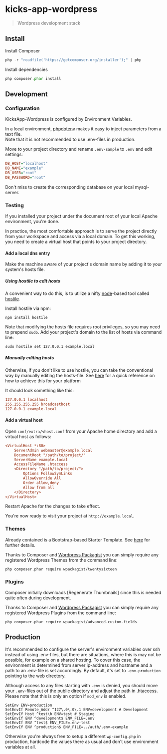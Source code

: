 kicks-app-wordpress
===================

> Wordpress development stack


## Install

Install Composer

```php
php -r "readfile('https://getcomposer.org/installer');" | php
```

Install dependencies

```php
php composer.phar install
```

## Development


### Configuration


KicksApp-Wordpress is configured by Environment Variables.

In a local environment, [phpdotenv](https://github.com/vlucas/phpdotenv) makes it easy to inject parameters from a text file.  
Note that it is not recommended to use .env-files in production. 

Move to your project directory and rename `.env-sample` to `.env` and edit settings:

```ini
DB_HOST="localhost"
DB_NAME="example"
DB_USER="root"
DB_PASSWORD="root"
```

Don't miss to create the corresponding database on your local mysql-server.


### Testing

If you installed your project under the document root of your local Apache environment, you're done.

In practice, the most comfortable approach is to serve the project directly from your workspace and access via a local domain. 
To get this working, you need to create a virtual host that points to your project directory.  

#### Add a local dns entry

Make the machine aware of your project's domain name by adding it to your system's hosts file. 

##### Using hostile to edit hosts
A convenient way to do this, is to utilize a nifty [node](https://nodejs.org)-based tool called [hostile](https://www.npmjs.com/package/hostile). 

Install hostile via npm:

```cli
npm install hostile
```

Note that modifying the hosts file requires root privileges, so you may need to prepend `sudo`.
Add your project's domain to the list of hosts via command line:

```cli
sudo hostile set 127.0.0.1 example.local
```

##### Manually editing hosts
Otherwise, if you don't like to use hostile, you can take the conventional way by manually editing the hosts-file. See [here](https://www.captiga.com/tips-tricks/edit-hosts-file-mac-windows/) for a quick reference on how to achieve this for your platform

It should look something like this:

```ini
127.0.0.1 localhost
255.255.255.255 broadcasthost
127.0.0.1 example.local
```

#### Add a virtual host

Open `conf/extra/vhost.conf` from your Apache home directory and add a virtual host as follows:

```ini
<VirtualHost *:80>
    ServerAdmin webmaster@example.local
    DocumentRoot "/path/to/project/"
    ServerName example.local
    AccessFileName .htaccess  
	<Directory "/path/to/project/">
        Options FollowSymLinks
        AllowOverride All
        Order allow,deny
        Allow from all
    </Directory>
</VirtualHost>
```

Restart Apache for the changes to take effect.

You're now ready to visit your project at `http://example.local`.


### Themes

Already contained is a Bootstrap-based Starter Template. See [here](./wp-content/themes/kicks-app/README.md) for further details.

Thanks to Composer and [Wordpress Packagist](https://wpackagist.org/) you can simply require any registered Wordpress Themes from the command line:

```cli
php composer.phar require wpackagist/twentysixteen
``` 

### Plugins

Composer initially downloads [Regenerate Thumbnails] since this is needed quite often during development. 

Thanks to Composer and [Wordpress Packagist](https://wpackagist.org/) you can simply require any registered Wordpress Plugins from the command line:

```cli
php composer.phar require wpackagist/advanced-custom-fields
```

## Production

It's recommended to configure the server's environment variables over ssh instead of using .env-files, but there are situations, where this is may not be possible, for example on a shared hosting. 
To cover this case, the environment is determined from server ip-address and hostname and a path to an .env-file is set accordingly. By default, it's set to `.env-production` pointing to the web directory. 

Although access to any files starting with `.env` is denied, you should move your `.env`-files out of the public directory and adjust the path in .htaccess. Please note that this is only an option if `mod_env` is enabled. 

```
SetEnv ENV=production
SetEnvIf Remote_Addr ^127\.0\.0\.1 ENV=development # Development
SetEnvIf Host ^test\b ENV=test # Staging
SetEnvIf ENV ^development$ ENV_FILE=.env
SetEnvIf ENV ^test$ ENV_FILE=.env-test
SetEnvIf ENV ^production$ ENV_FILE=../auth/.env-example
```
  
Otherwise you're always free to setup a different `wp-config.php` in production, hardcode the values there as usual and don't use environment variables at all.
